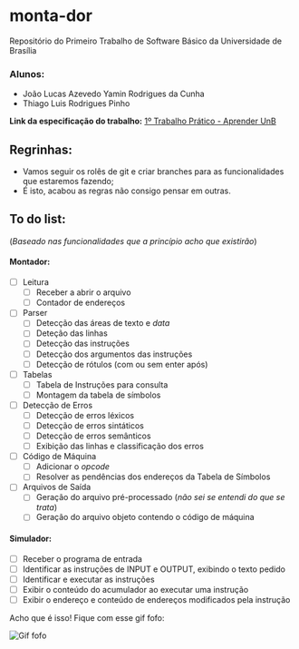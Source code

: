 # monta-dor
Repositório do Primeiro Trabalho de Software Básico da Universidade de Brasília

### Alunos: 
- João Lucas Azevedo Yamin Rodrigues da Cunha
- Thiago Luis Rodrigues Pinho
        
**Link da especificação do trabalho:** [1º Trabalho Prático - Aprender UnB](https://aprender.ead.unb.br/pluginfile.php/724430/mod_resource/content/0/Trabalho1.pdf)

## Regrinhas: 
- Vamos seguir os rolês de git e criar branches para as funcionalidades que estaremos fazendo;
- É isto, acabou as regras não consigo pensar em outras.

## To do list: 

(*Baseado nas funcionalidades que a princípio acho que existirão*)
#### Montador:
  - [ ] Leitura
    - [ ] Receber a abrir o arquivo
    - [ ] Contador de endereços
  - [ ] Parser
    - [ ] Detecção das áreas de texto e *data*
    - [ ] Deteção das linhas
    - [ ] Detecção das instruções
    - [ ] Detecção dos argumentos das instruções
    - [ ] Detecção de rótulos (com ou sem enter após)
  - [ ] Tabelas
    - [ ] Tabela de Instruções para consulta
    - [ ] Montagem da tabela de símbolos
  - [ ] Detecção de Erros
    - [ ] Detecção de erros léxicos
    - [ ] Detecção de erros sintáticos
    - [ ] Detecção de erros semânticos
    - [ ] Exibição das linhas e classificação dos erros
  - [ ] Código de Máquina
    - [ ] Adicionar o *opcode*
    - [ ] Resolver as pendências dos endereços da Tabela de Símbolos
  - [ ] Arquivos de Saída
    - [ ] Geração do arquivo pré-processado (*não sei se entendi do que se trata*)
    - [ ] Geração do arquivo objeto contendo o código de máquina
 #### Simulador:
   - [ ] Receber o programa de entrada
   - [ ] Identificar as instruções de INPUT e OUTPUT, exibindo o texto pedido
   - [ ] Identificar e executar as instruções
   - [ ] Exibir o conteúdo do acumulador ao executar uma instrução
   - [ ] Exibir o endereço e conteúdo de endereços modificados pela instrução
   
 Acho que é isso! Fique com esse gif fofo:
 
 ![Gif fofo](https://media.giphy.com/media/4Zo41lhzKt6iZ8xff9/giphy.gif "Cachorrinhoooo")
